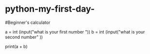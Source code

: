 # python-my-first-day-
#Beginner's calculator

a = int (input("what is your first number "))
b = int (input("what is your second number" ))

print(a + b)
